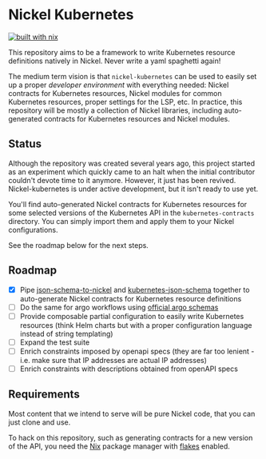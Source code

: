 # Nickel Kubernetes

[![built with nix](https://builtwithnix.org/badge.svg)](https://builtwithnix.org)

This repository aims to be a framework to write Kubernetes resource definitions
natively in Nickel. Never write a yaml spaghetti again!

The medium term vision is that `nickel-kubernetes` can be used to easily set up
a proper _developer environment_ with everything needed: Nickel contracts for
Kubernetes resources, Nickel modules for common Kubernetes resources, proper
settings for the LSP, etc. In practice, this repository will be mostly a
collection of Nickel libraries, including auto-generated contracts for
Kubernetes resources and Nickel modules.

## Status

Although the repository was created several years ago, this project started as
an experiment which quickly came to an halt when the initial contributor
couldn't devote time to it anymore. However, it just has been revived.
Nickel-kubernetes is under active development, but it isn't ready to use yet.

You'll find auto-generated Nickel contracts for Kubernetes resources for some
selected versions of the Kubernetes API in the `kubernetes-contracts` directory.
You can simply import them and apply them to your Nickel configurations.

See the roadmap below for the next steps.

## Roadmap

- [x] Pipe
   [json-schema-to-nickel](https://github.com/nickel-lang/json-schema-to-nickel)
   and [kubernetes-json-schema](https://github.com/yannh/kubernetes-json-schema)
   together to auto-generate Nickel contracts for Kubernetes resource
   definitions
- [ ] Do the same for argo workflows using [official argo schemas](https://github.com/argoproj/argo-workflows/tree/main/api/jsonschema)
- [ ] Provide composable partial configuration to easily write Kubernetes
   resources (think Helm charts but with a proper configuration language
   instead of string templating)
- [ ] Expand the test suite
- [ ] Enrich constraints imposed by openapi specs (they are far too lenient -
      i.e. make sure that IP addresses are actual IP addresses)
- [ ] Enrich constraints with descriptions obtained from openAPI specs

## Requirements

Most content that we intend to serve will be pure Nickel code, that you can just
clone and use.

To hack on this repository, such as generating contracts for a new version of
the API, you need the [Nix](https://nixos.org/download.html) package manager
with [flakes](https://nixos.wiki/wiki/Flakes#Non-NixOS) enabled.
